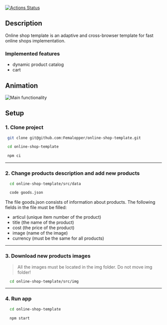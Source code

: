 [![Actions Status](https://github.com/Femalopper/online-shop-template/workflows/eslint-check/badge.svg)](https://github.com/Femalopper/online-shop-template/actions)

## Description

Online shop template is an adaptive and cross-browser template for fast online shops implementation. 

### Implemented features
- dynamic product catalog
- cart

## Animation

![Main functionality](https://github.com/Femalopper/raw/blob/main/images/online-shop-template/Online-shop-template.gif)

## Setup

### 1\. Clone project ###
 
  ```sh
   git clone git@github.com:Femalopper/online-shop-template.git

   cd online-shop-template

   npm ci
  ```
***

### 2\. Change products description and add new products ###
```sh
  cd online-shop-template/src/data

  code goods.json
```
The file goods.json consists of information about products.
The following fields in the file must be filled:
- articul (unique item number of the product)
- title (the name of the product)
- cost (the price of the product)
- image (name of the image)
- currency (must be the same for all products)

***
### 3\. Download new products images ###

> All the images must be located in the img folder. Do not move img folder!

```sh
  cd online-shop-template/src/img
```

***

### 4\. Run app ###

```sh
  cd online-shop-template

  npm start
```